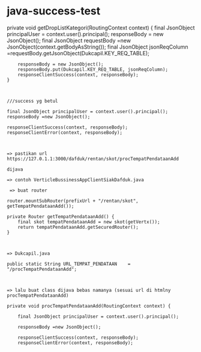 # java-success-test




private void getDropListKategori(RoutingContext context) {
final JsonObject principalUser = context.user().principal();
	responseBody = new JsonObject();
		final JsonObject requestBody =new JsonObject(context.getBodyAsString());
		final JsonObject jsonReqColumn =requestBody.getJsonObject(Dukcapil.KEY_REQ_TABLE);
		
		responseBody = new JsonObject();
		responseBody.put(Dukcapil.KEY_REQ_TABLE, jsonReqColumn);
		responseClientSuccess(context, responseBody);	
	}
	
	
	
	///success yg betul
	
	final JsonObject principalUser = context.user().principal();
	responseBody =new JsonObject();
		
	responseClientSuccess(context, responseBody);
	responseClientError(context, responseBody);
	
	
	
	=> pastikan url https://127.0.1.1:3000/dafduk/rentan/skot/procTempatPendataanAdd
	
	dijava
	
	=> contoh VerticleBussinessAppClientSiakDafduk.java
	
	 => buat router 
	 
	router.mountSubRouter(prefixUrl + "/rentan/skot", getTempatPendataanAdd());
	
	private Router getTempatPendataanAdd() {
		final skot tempatPendataanAdd = new skot(getVertx());
		return tempatPendataanAdd.getSecuredRouter();
	}
	
	
	
	=> Dukcapil.java
	
	public static String URL_TEMPAT_PENDATAAN    = "/procTempatPendataanAdd";
	
	
	
	=> lalu buat class dijava bebas namanya (sesuai url di htmlny procTempatPendataanAdd)
	
	private void procTempatPendataanAdd(RoutingContext context) {
		
		final JsonObject principalUser = context.user().principal();
		
		responseBody =new JsonObject();
		
		responseClientSuccess(context, responseBody);
		responseClientError(context, responseBody);
		
